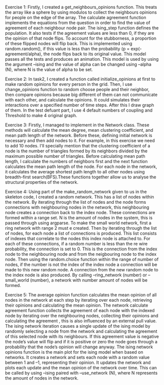 Exercise 1: 
Firstly, I created a get_neighbours_opinions function. This treats the array like a sphere by using modulos to collect the neighbours opinions for people on the edge of the array. The calculate agreement function implements the equations from the question in order to find the value of agreement of each neighbour node pair. The ising_step function defines the population. It also tests if the agreement values are less than 0, if they are the opinion of that node flips. To account for the stubborness, a proportion of these flipped nodes will flip back. This is implemented using  random.random(), if this value is less than the probability (p = exp(-agreement/alpha), the node flips back to its original value. This model passes all  the tests and produces an animation. This model is used by using the argument –ising and the value of alpha can be changed using –alpha (N), where N is the value of alpha to be set. 


Exercise 2:
In task2, I created a function called initialize_opinions at first to make random opinions for every person in the grid. Then, I use  change_opinions function to random choose people and their neighbor, then compare opinions because big different of  them can not communicate with each other, and calculate the opinions. It could simulates their interactions over a specified number of time steps. After this I draw graph of them. In the test defuant part, I use 4 default numbers of  coupling and Threshold to make 4 original graph.


Exercise 3:
Firstly, I managed to implement in the Network class. These methods will calculate the mean degree, mean clustering coefficient, and mean path length of the network. Before these, defining initial network is necessary and then add nodes to it. For example, in this exercise we need to add 10 nodes. I'll specially mention that the clustering coefficient of a node is the number of triangles formed by its neighbors divided by the maximum possible number of triangles. Before calculating mean path length, I calculate the numbers of neighbors first and the next function calculates the mean path length of the node. For each node in the network, it calculates the average shortest path length to all other nodes using breadth-first search(BFS).These functions together allow us to analyse the structural properties of the network.


Exercise 4: 
Using part of the make_random_network given to us in the skeleton code, I created a random network. This has a list of nodes within the network. By iterating through the list of nodes and the node forms connections with neighbouring nodes in the network, this neighbouring node creates a connection back to the index node. These connections are formed within a range set. N is the amount of nodes in the system, this is passed through using argparse. To make the small world network, first a ring network with range 2 must e created. Then by iterating through the list of nodes, for each node a list of connections is produced. This list consists of indexes that correlate to the nodes this index node is attached to. For each of these connections, if a random number is less than the re wire probability, the connection is set to 0. This is the connection from the index node to the neighbouring node and from the neigbouring node to the index node. Then using the random.choice function within the range of number of nodes, if the number is not the index of the index node a connection will be made to this new random node. A connection from the new random node to the index node is also produced. By calling –ring_network  (number) or –small_world (number), a network with number amount of nodes will be formed. 

 
Exercise 5: 
The average opinion function calculates the mean opinion of all nodes in the network at each step by iterating over each node, retrieving their opinions and calculating the mean opinion. The network calculate agreement function collects the agreement of each node with the indexed node by iterating over the neighbouring nodes, collecting their opinions and calculating the agreement , this is also influenced by an external pull value. The ising network iteration causes a single update of the ising model by randomly selecting a node from the network and calculating the agreement of this selected node with its neighbours. If this agreement value is negative the node’s value will flip and if it is positive or zero the node goes through a probability that the node’s opinion will change anyway. The ising network opinions function is the main plot for the ising model when based on networks. It creates a network and sets each node with a random value between 1 and –1, representing their opinion. It updates the network and plots each update and the mean opinion of the network over time. This can be called by using –ising paired with –use_network (N), where N represents the amount of nodes in the network. 
